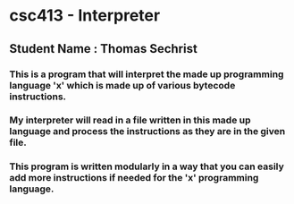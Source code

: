 # csc413 - Interpreter

## Student Name : Thomas Sechrist

### This is a program that will interpret the made up programming language 'x' which is made up of various bytecode instructions.
### My interpreter will read in a file written in this made up language and process the instructions as they are in the given file.
### This program is written modularly in a way that you can easily add more instructions if needed for the 'x' programming language. 
